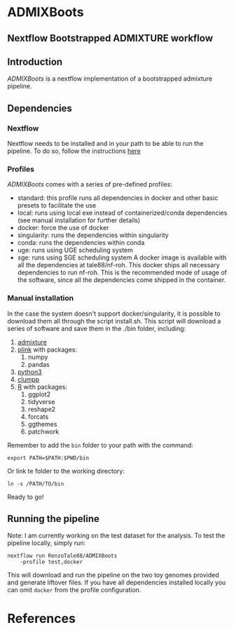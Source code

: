 # ADMIXBoots
## Nextflow Bootstrapped ADMIXTURE workflow

## Introduction
*ADMIXBoots* is a nextflow implementation of a bootstrapped admixture pipeline. 

## Dependencies
### Nextflow
Nextflow needs to be installed and in your path to be able to run the pipeline. 
To do so, follow the instructions [here](https://www.nextflow.io/)

### Profiles
*ADMIXBoots* comes with a series of pre-defined profiles:
 - standard: this profile runs all dependencies in docker and other basic presets to facilitate the use
 - local: runs using local exe instead of containerized/conda dependencies (see manual installation for further details)
 - docker: force the use of docker 
 - singularity: runs the dependencies within singularity
 - conda: runs the dependencies within conda
 - uge: runs using UGE scheduling system
 - sge: runs using SGE scheduling system
A docker image is available with all the dependencies at tale88/nf-roh. This docker ships all necessary dependencies to run nf-roh. 
This is the recommended mode of usage of the software, since all the dependencies come shipped in the container.

### Manual installation
In the case the system doesn't support docker/singularity, it is possible to download them all through the script install.sh.
This script will download a series of software and save them in the ./bin folder, including:
 1. [admixture](https://dalexander.github.io/admixture/download.html)
 2. [plink](https://www.cog-genomics.org/plink) with packages:
    1. numpy
    2. pandas
 3. [python3](https://www.python.org/downloads/)
 4. [clumpp](https://rosenberglab.stanford.edu/clumpp.html)
 5. [R](https://www.r-project.org/) with packages:
    1. ggplot2
    2. tidyverse
    3. reshape2
    4. forcats
    5. ggthemes
    6. patchwork

Remember to add the ```bin``` folder to your path with the command:
```
export PATH=$PATH:$PWD/bin
```
Or link te folder to the working directory:
```
ln -s /PATH/TO/bin
```

Ready to go!


## Running the pipeline
Note: I am currently working on the test dataset for the analysis.
To test the pipeline locally, simply run:
```
nextflow run RenzoTale88/ADMIXBoots 
    -profile test,docker
```
This will download and run the pipeline on the two toy genomes provided and generate liftover files. If you have all dependencies installed locally
you can omit ```docker``` from the profile configuration.

# References

